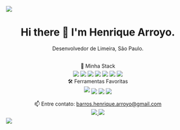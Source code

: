 


<img src="https://camo.githubusercontent.com/b8c5dc0d3b9d96a5d9d7c1ffcc2736ed090a252851a034e74fb56890e6c02c21/68747470733a2f2f63617073756c652d72656e6465722e76657263656c2e6170702f6170693f747970653d776176696e6726636f6c6f723d314539304646266865696768743d38302673656374696f6e3d686561646572"/>  
<h1 align='center'>
    Hi there 👋 I'm Henrique Arroyo.  
  </h1>
  <p align='center'>
    Desenvolvedor de Limeira, São Paulo.
  </p>
  
  <p align='center'>

  <p align='center'>
    <br/>🧠 Minha Stack<br/>
    <img style="margin-top:5px" src="https://img.shields.io/badge/Java-ED8B00?style=for-the-badge&logo=java&logoColor=white" />
    <img src="https://img.shields.io/badge/TypeScript-007ACC?style=for-the-badge&logo=typescript&logoColor=white"/>
    <img src="https://img.shields.io/badge/PHP-777BB4?style=for-the-badge&logo=php&logoColor=white"/>
    <img src="https://img.shields.io/badge/Spring-6DB33F?style=for-the-badge&logo=spring&logoColor=white"/>
    <img src="https://img.shields.io/badge/Laravel-FF2D20?style=for-the-badge&logo=laravel&logoColor=white"/>
    <img src="https://img.shields.io/badge/MySQL-005C84?style=for-the-badge&logo=mysql&logoColor=white" />
    <img src="https://img.shields.io/badge/React-20232A?style=for-the-badge&logo=react&logoColor=61DAFB"/>
    <br>
    🛠 Ferramentas Favoritas 
    <br>
    <img style="margin-bottom:5px" src="https://img.shields.io/badge/Git-F05032?style=for-the-badge&logo=git&logoColor=white" />
    <img src="https://img.shields.io/badge/Docker-2CA5E0?style=for-the-badge&logo=docker&logoColor=white" />
    <img src="https://img.shields.io/badge/IntelliJIDEA-000000.svg?style=for-the-badge&logo=intellij-idea&logoColor=white" />
    <img src="https://img.shields.io/badge/Visual_Studio_Code-0078D4?style=for-the-badge&logo=visual%20studio%20code&logoColor=white" />
    </p>

  
  
  <p style="margin-bottom:5px" align='center'>
    📫 Entre contato: <a href='mailto:barros.henrique.arroyo@gmail.com'>barros.henrique.arroyo@gmail.com</a>
      <br>
      <a href="https://api.whatsapp.com/send?phone=5519991964951">
      <img src="https://img.shields.io/badge/WHATSAPP-%2325D366.svg?&style=for-the-badge&logo=whatsapp&logoColor=white" />    
    </a>
    <a href="https://br.linkedin.com/in/henrique-arroyo">
      <img src="https://img.shields.io/badge/linkedin-%230077B5.svg?&style=for-the-badge&logo=linkedin&logoColor=white" />
    </a>
    </p>
  <img src="https://raw.githubusercontent.com/Trilokia/Trilokia/379277808c61ef204768a61bbc5d25bc7798ccf1/bottom_header.svg"/>  

